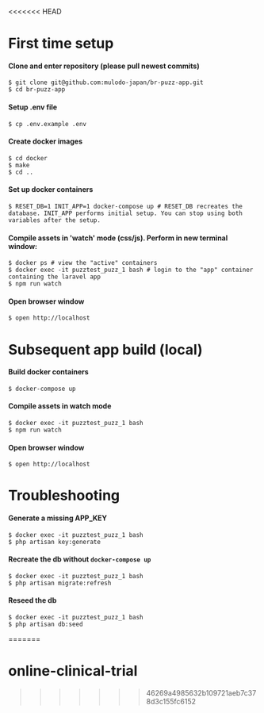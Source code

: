 <<<<<<< HEAD
# First time setup

#### Clone and enter repository (please pull newest commits)
```
$ git clone git@github.com:mulodo-japan/br-puzz-app.git
$ cd br-puzz-app
```

#### Setup .env file
```
$ cp .env.example .env
```

#### Create docker images
```
$ cd docker
$ make
$ cd ..
```

#### Set up docker containers
```
$ RESET_DB=1 INIT_APP=1 docker-compose up # RESET_DB recreates the database. INIT_APP performs initial setup. You can stop using both variables after the setup.
```

#### Compile assets in 'watch' mode (css/js). Perform in new terminal window:
```
$ docker ps # view the "active" containers
$ docker exec -it puzztest_puzz_1 bash # login to the "app" container containing the laravel app
$ npm run watch
```

#### Open browser window
```
$ open http://localhost
```
# Subsequent app build (local)

#### Build docker containers
```
$ docker-compose up
```

#### Compile assets in watch mode
```
$ docker exec -it puzztest_puzz_1 bash
$ npm run watch
```

#### Open browser window
```
$ open http://localhost
```

# Troubleshooting

#### Generate a missing APP_KEY
```
$ docker exec -it puzztest_puzz_1 bash
$ php artisan key:generate
```

#### Recreate the db without `docker-compose up`
```
$ docker exec -it puzztest_puzz_1 bash
$ php artisan migrate:refresh
```

#### Reseed the db
```
$ docker exec -it puzztest_puzz_1 bash
$ php artisan db:seed
```
=======
# online-clinical-trial
>>>>>>> 46269a4985632b109721aeb7c378d3c155fc6152
